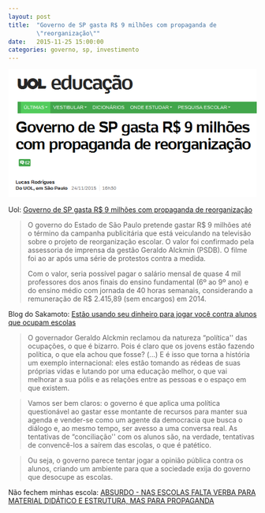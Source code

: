 ```yaml
---
layout: post
title:  "Governo de SP gasta R$ 9 milhões com propaganda de
        \"reorganização\""
date:   2015-11-25 15:00:00
categories: governo, sp, investimento
---
```


![Título da notícia no portal uol](/images/uol-governo-de-sp-gasta-9-milhoes-com-propaganda-de-reorganizacao.png)

Uol: [Governo de SP gasta R$ 9 milhões com propaganda de
reorganização](uol)

> O governo do Estado de São Paulo pretende gastar R$ 9
> milhões até o término da campanha publicitária que está
> veiculando na televisão sobre o projeto de reorganização
> escolar. O valor foi confirmado pela assessoria de
> imprensa da gestão Geraldo Alckmin (PSDB). O filme foi ao
> ar após uma série de protestos contra a medida.
>
> Com o valor, seria possível pagar o salário mensal de
> quase 4 mil professores dos anos finais do ensino
> fundamental (6º ao 9º ano) e do ensino médio com jornada
> de 40 horas semanais, considerando a remuneração de R$
> 2.415,89 (sem encargos) em 2014.


Blog do Sakamoto: [Estão usando seu dinheiro para jogar você
contra alunos que ocupam escolas][sakamoto]

> O governador Geraldo Alckmin reclamou da natureza
> “política'' das ocupações, o que é bizarro. Pois é claro
> que os jovens estão fazendo política, o que ela achou que
> fosse? (...)  E é isso que torna a história um exemplo
> internacional: eles estão tomando as rédeas de suas
> próprias vidas e lutando por uma educação melhor, o que
> vai melhorar a sua pólis e as relações entre as pessoas e
> o espaço em que existem.

> Vamos ser bem claros: o governo é que aplica uma política
> questionável ao gastar esse montante de recursos para
> manter sua agenda e vender-se como um agente da democracia
> que busca o diálogo e, ao mesmo tempo, ser avesso a uma
> conversa real. As tentativas de “conciliação'' com os
> alunos são, na verdade, tentativas de convencê-los a
> saírem das escolas, o que é patético.

> Ou seja, o governo parece tentar jogar a opinião pública
> contra os alunos, criando um ambiente para que a sociedade
> exija do governo que desocupe as escolas.

Não fechem minhas escola: [ABSURDO - NAS ESCOLAS FALTA VERBA
PARA MATERIAL DIDÁTICO E ESTRUTURA, MAS PARA PROPAGANDA](fb)

[uol]: http://nfde.tk/82e6
[sakamoto]: http://blogdosakamoto.blogosfera.uol.com.br/2015/11/25/estao-usando-seu-dinheiro-para-jogar-voce-contra-alunos-que-ocupam-escolas/
[fb]: https://www.facebook.com/naofechemminhaescola/photos/a.1485520751742887.1073741829.1485355621759400/1495600057401623/?type=3
